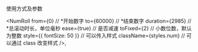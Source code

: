 使用方式及参数

<NumRoll
    from={0}  // *开始数字
    to={60000}  // *结束数字
    duration={2985}  // *总滚动时长，单位毫秒
    ease={true}  // 是否减速
    toFixed={2}  // 小数位数，默认为整数
    style={{ fontSize: 50 }}  // 可以传入样式
    className={styles.num}  // 可以通过 class 改变样式
/>,